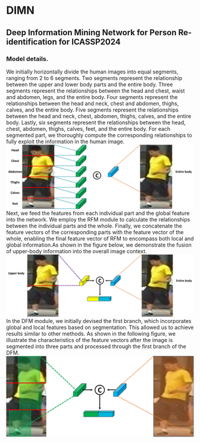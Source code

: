 # DIMN
## Deep Information Mining Network for Person Re-identification for ICASSP2024
### Model details.
  We initially horizontally divide the human images into equal segments, ranging from 2 to 6 segments. Two segments represent the relationship between the upper and lower body parts and the entire body. Three segments represent the relationships between the head and chest, waist and abdomen, legs, and the entire body. Four segments represent the relationships between the head and neck, chest and abdomen, thighs, calves, and the entire body. Five segments represent the relationships between the head and neck, chest, abdomen, thighs, calves, and the entire body. Lastly, six segments represent the relationships between the head, chest, abdomen, thighs, calves, feet, and the entire body. For each segmented part, we thoroughly compute the corresponding relationships to fully exploit the information in the human image.<br>
![](https://github.com/meanlang/DIMN/blob/main/images/fig1.jpg)<br>
  Next, we feed the features from each individual part and the global feature into the network. We employ the RFM module to calculate the relationships between the individual parts and the whole. Finally, we concatenate the feature vectors of the corresponding parts with the feature vector of the whole, enabling the final feature vector of RFM to encompass both local and global information.As shown in the figure below, we demonstrate the fusion of upper-body information into the overall image context.<br>
![](https://github.com/meanlang/DIMN/blob/main/images/fig2.jpg)<br>
In the DFM module, we initially devised the first branch, which incorporates global and local features based on segmentation. This allowed us to achieve results similar to other methods. As shown in the following figure, we illustrate the characteristics of the feature vectors after the image is segmented into three parts and processed through the first branch of the DFM.
![](https://github.com/meanlang/DIMN/blob/main/images/fig3.jpg)<br>
